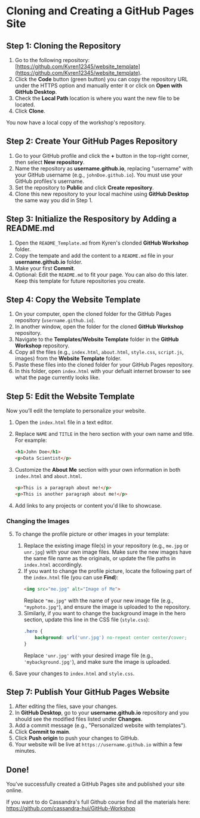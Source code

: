 
# Cloning and Creating a GitHub Pages Site

## Step 1: Cloning the Repository

1. Go to the following repository: [https://github.com/Kyren12345/website_template](https://github.com/Kyren12345/website_template).
2. Click the **Code** button (green button) you can copy the repository URL under the HTTPS option and manually enter it or click on **Open with GitHub Desktop**.
3. Check the **Local Path** location is where you want the new file to be located.
4. Click **Clone**.

You now have a local copy of the workshop's repository. 

## Step 2: Create Your GitHub Pages Repository

1. Go to your GitHub profile and click the **+** button in the top-right corner, then select **New repository**.
2. Name the repository as **username.github.io**, replacing "username" with your GitHub username (e.g., `johnDoe.github.io`). You must use your GitHub profiles's username.
3. Set the repository to **Public** and click **Create repository**.
4. Clone this new repository to your local machine using **GitHub Desktop** the same way you did in Step 1.

## Step 3: Initialize the Respository by Adding a README.md

1. Open the `README_Template.md` from Kyren's clonded **GitHub Workshop** folder.
2. Copy the tempate and add the content to a `README.md` file in your **username.github.io** folder.
3. Make your first **Commit**.
4. Optional: Edit the `README.md` to fit your page. You can also do this later. Keep this template for future repositories you create.

## Step 4: Copy the Website Template

1. On your computer, open the cloned folder for the GitHub Pages repository (`username.github.io`).
2. In another window, open the folder for the cloned **GitHub Workshop** repository.
3. Navigate to the **Templates/Website Template** folder in the **GitHub Workshop** repository.
4. Copy all the files (e.g., `index.html`, `about.html`, `style.css`, `script.js`, images) from the **Website Template** folder.
5. Paste these files into the cloned folder for your GitHub Pages repository.
6. In this folder, open `index.html` with your defualt internet browser to see what the page currently looks like.

## Step 5: Edit the Website Template

Now you’ll edit the template to personalize your website.

1. Open the `index.html` file in a text editor.

2. Replace `NAME` and `TITLE` in the hero section with your own name and title. For example:
    ```html
    <h1>John Doe</h1>
    <p>Data Scientist</p>
    ```
3. Customize the **About Me** section with your own information in both `index.html` and `about.html`.
    ```html
    <p>This is a paragraph about me!</p>
    <p>This is another paragraph about me!</p>
    ```


4. Add links to any projects or content you'd like to showcase.

### Changing the Images

5. To change the profile picture or other images in your template:
   1. Replace the existing image file(s) in your repository (e.g., `me.jpg` or `unr.jpg`) with your own image files. Make sure the new images have the same file name as the originals, or update the file paths in `index.html` accordingly.
   2. If you want to change the profile picture, locate the following part of the `index.html` file (you can use **Find**):
       ```html
       <img src="me.jpg" alt="Image of Me">
       ```
       Replace `"me.jpg"` with the name of your new image file (e.g., `"myphoto.jpg"`), and ensure the image is uploaded to the repository.
   3. Similarly, if you want to change the background image in the hero section, update this line in the CSS file (`style.css`):
       ```css
       .hero {
           background: url('unr.jpg') no-repeat center center/cover;
       }
       ```
       Replace `'unr.jpg'` with your desired image file (e.g., `'mybackground.jpg'`), and make sure the image is uploaded.

6. Save your changes to `index.html` and `style.css`.

## Step 7: Publish Your GitHub Pages Website

1. After editing the files, save your changes.
2. In **GitHub Desktop**, go to your **username.github.io** repository and you should see the modified files listed under **Changes**.
3. Add a commit message (e.g., "Personalized website with templates").
4. Click **Commit to main**.
5. Click **Push origin** to push your changes to GitHub.
6. Your website will be live at `https://username.github.io` within a few minutes.

## Done!

You've successfully created a GitHub Pages site and published your site online.

If you want to do Cassandra's full Github course find all the materials here: https://github.com/cassandra-hui/GitHub-Workshop